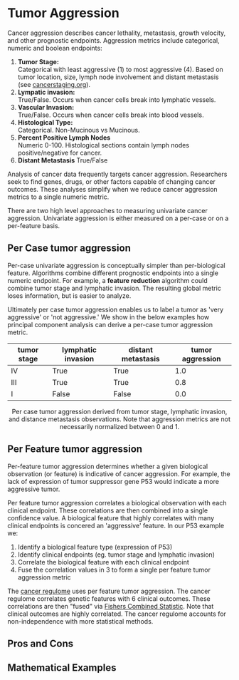 # Tumor Aggression
  Cancer aggression describes cancer lethality, metastasis, growth velocity, and other prognostic endpoints.  Aggression metrics include categorical, numeric and boolean endpoints:
  
  1. **Tumor Stage:**  
  Categorical with least aggressive (1) to most aggressive (4).  Based on tumor location, size, lymph node involvement and distant metastasis (see [cancerstaging.org](https://cancerstaging.org/references-tools/Pages/What-is-Cancer-Staging.aspx)).
  2. **Lympatic invasion:**  
  True/False. Occurs when cancer cells break into lymphatic vessels.
  3. **Vascular Invasion:**  
  True/False. Occurs when cancer cells break into blood vessels. 
  4. **Histological Type:**  
  Categorical. Non-Mucinous vs Mucinous. 
  5. **Percent Positive Lymph Nodes**  
  Numeric 0-100. Histological sections contain lymph nodes positive/negative for cancer.  
  6. **Distant Metastasis**
  True/False

Analysis of cancer data frequently targets cancer aggression.  Researchers seek to find genes, drugs, or other factors capable of changing cancer outcomes.  These analyses simplify when we reduce cancer aggression metrics to a single numeric metric. 

There are two high level approaches to measuring univariate cancer aggression.  Univariate aggression is either measured on a per-case or on a per-feature basis. 

## Per Case tumor aggression 
  Per-case univariate aggression is conceptually simpler than per-biological feature.  Algorithms combine different prognostic endpoints into a single numeric endpoint.  For example, a **feature reduction** algorithm could combine tumor stage and lymphatic invasion. The resulting global metric loses information, but is easier to analyze. 
  
  Ultimately per case tumor aggression enables us to label a tumor as 'very aggressive' or 'not aggressive.'  We show in the below examples how principal component analysis can derive a per-case tumor aggression metric.  
  
  | tumor stage | lymphatic invasion | distant metastasis | **tumor aggression** |
  |-------------|-------------|-------------|-------------|
  | IV | True | True | 1.0 |
  | III | True | True | 0.8 |
  | I | False | False | 0.0 | 
  <center>Per case tumor aggression derived from tumor stage, lymphatic invasion, and distance metastasis observations.  Note that aggression metrics are not necessarily normalized between 0 and 1.</center>  

## Per Feature tumor aggression
  Per-feature tumor aggression determines whether a given biological observation (or feature) is indicative of cancer aggression.  For example, the lack of expression of tumor suppressor gene P53 would  indicate a more aggressive tumor.  
  
  Per feature tumor aggression correlates a biological observation with each clinical endpoint.  These correlations are then combined into a single confidence value.  A biological feature that highly correlates with many clinical endpoints is concered an 'aggressive' feature.  In our P53 example we:

1. Identify a biological feature type (expression of P53)
2. Identify clinical endpoints (eg. tumor stage and lymphatic invasion)
3. Correlate the biological feature with each clinical endpoint
4. Fuse the correlation values in 3 to form a single per feature tumor aggression metric

The [cancer regulome](explorer.cancerregulome.org) uses per feature tumor aggression.  The cancer regulome correlates genetic features with 6 clinical outcomes. These correlations are then "fused" via [Fishers Combined Statistic](https://en.wikipedia.org/wiki/Fisher%27s_method). Note that clinical outcomes are highly correlated. The cancer regulome accounts for non-independence with more statistical methods.

## Pros and Cons

## Mathematical Examples
